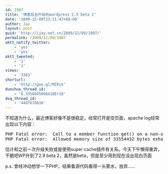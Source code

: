 ```yaml
---
id: 1907
title: '博客后台升级到wordpress 2.9 beta 2'
date: '2009-12-09T23:11:47+08:00'
author: Jay
layout: post
guid: 'http://ijay.net.cn/2009/12/09/1907/'
permalink: /2009/12/09/1907
aktt_notify_twitter:
    - 'yes'
    - 'yes'
aktt_tweeted:
    - '1'
    - '1'
views:
    - '3363'
shorturl:
    - 'http://goo.gl/MIKck'
duoshuo_thread_id:
    - '6.3356045066418E+18'
dsq_thread_id:
    - '4407870810'
---
```


不知道为什么，最近博客好像不是很稳定，经常打开是空页面，apache log经常出现以下内容：

<pre>
PHP Fatal error:  Call to a member function get() on a non-object in /hsphere/local/home/c275641/ijay.net.cn/wp-includes/cache.php on line 93
PHP Fatal error:  Allowed memory size of 33554432 bytes exhausted (tried to allocate 163667 bytes) in /hsphere/local/home/c275641/ijay.net.cn/wp-includes/functions.php on line 959
</pre>

估计和之前一次升级失败或是使用super cache插件有关系。今天下午懒得重弄，干脆吧WP升到了2.9 beta 2，虽然是beta，但是至少用到现在没出现白页面

p.s. 曾经冲动想学一下PHP，结果看源代码看得一头雾水，放弃……